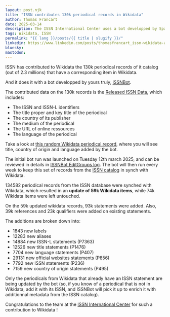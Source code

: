 ```yaml
---
layout: post.njk
title: "ISSN contributes 130k periodical records in Wikidata"
author: Thomas Francart
date: 2025-03-14
description: The ISSN International Center uses a bot developped by Sparna to automatically populate Wikidata items with attributes from its catalog
tags: Wikidata, ISSN
permalink: "{{ lang }}/posts/{{ title | slugify }}/"
linkedin: https://www.linkedin.com/posts/thomasfrancart_issn-wikidata-activity-7307355529201238016-zhtQ
bluesky: 
mastodon: 
---
```


<p class="lead">ISSN has contributed to Wikidata the 130k periodical records of it catalog (out of 2.3 millions) that have a corresponding item in Wikidata.</p>

And it does it with a bot developped by yours truly, [ISSNBot](https://github.com/CIEPS/ISSNBot).

The contributed data on the 130k records is the [Released ISSN Data](https://portal.issn.org/content/license-contract), which includes:

  - The ISSN and ISSN-L identifiers
  - The title proper and key title of the periodical
  - The country of its publisher
  - The medium of the periodical
  - The URL of online ressources
  - The language of the periodical

Take a look at [this random Wikidata periodical record](https://www.wikidata.org/wiki/Q108279397), where you will see title, country of origin and language added by the bot.

The initial bot run was launched on Tuesday 12th march 2025, and can be reviewed in details in [ISSNBot EditGroups log](https://editgroups.toolforge.org/?tool=ISSNBot). The bot will then run every week to keep this set of records from the [ISSN catalog](https://portal.issn.org/) in synch with Wikidata. 

134582 periodical records from the ISSN database were synched with Wikidata, which resulted in an **update of 59k Wikidata items**, while 74k Wikidata items were left untouched.
 
On the 59k updated wikidata records, 93k statements were added. Also, 39k references and 23k qualifiers were added on existing statements.

The additions are broken down into:
  - 1843 new labels
  - 12283 new aliases
  - 14884 new ISSN-L statements (P7363)
  - 12526 new title statements (P1476)
  - 7704 new language statements (P407)
  - 29131 new official websites statements (P856)
  - 7792 new ISSN statements (P236)
  - 7159 new country of origin statements (P495)

Only the periodicals from Wikidata that already have an ISSN statement are being updated by the bot (so, if you know of a periodical that is not in Wikidata, add it with its ISSN, and ISSNBot will pick it up to enrich it with additionnal metadata from the ISSN catalog).

Congratulations to the team at the [ISSN International Center](https://www.issn.org/the-centre-and-the-network/our-mission/the-international-centre-for-the-registration-of-serial-publications-cieps/) for such a contribution to Wikidata !
